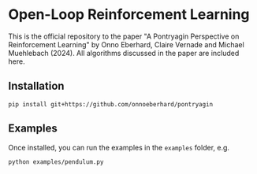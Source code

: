 # Open-Loop Reinforcement Learning

This is the official repository to the paper "A Pontryagin Perspective on Reinforcement Learning" by Onno Eberhard, Claire Vernade and Michael Muehlebach (2024).
All algorithms discussed in the paper are included here.

## Installation
```
pip install git+https://github.com/onnoeberhard/pontryagin
```

## Examples
Once installed, you can run the examples in the `examples` folder, e.g.
```
python examples/pendulum.py
``` 
